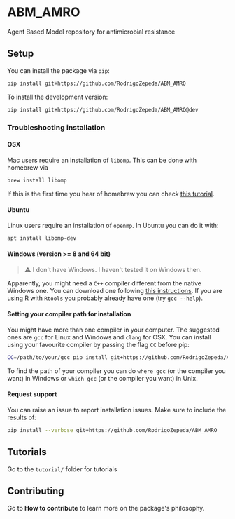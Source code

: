 # ABM_AMRO

Agent Based Model repository for antimicrobial resistance

## Setup

You can install the package via `pip`:

```bash
pip install git+https://github.com/RodrigoZepeda/ABM_AMRO
```

To install the development version:
```bash
pip install git+https://github.com/RodrigoZepeda/ABM_AMRO@dev
```

### Troubleshooting installation

#### OSX

Mac users require an installation of `libomp`. This can be done with homebrew via 
```bash
brew install libomp
```

If this is the first time you hear of homebrew you can check [this tutorial](https://www.digitalocean.com/community/tutorials/how-to-install-and-use-homebrew-on-macos).

#### Ubuntu

Linux users require an installation of `openmp`. In Ubuntu you can do it with: 
```bash
apt install libomp-dev
```

#### Windows (version >= 8 and 64 bit)

> :warning: I don't have Windows. I haven't tested it on Windows then. 

Apparently, you might need a `C++` compiler different from the native Windows one. You can download one
following [this instructions](https://code.visualstudio.com/docs/cpp/config-mingw#_prerequisites). If you are using R 
with `Rtools` you probably already have one (try `gcc --help`). 

#### Setting your compiler path for installation

You might have more than one compiler in your computer. The suggested ones are `gcc` for
Linux and Windows and `clang` for OSX. You can install using your
favourite compiler by passing the flag `CC` before pip:

```bash
CC=/path/to/your/gcc pip install git+https://github.com/RodrigoZepeda/ABM_AMRO
```

To find the path of your compiler you can do `where gcc` (or the compiler you want)
in Windows or `which gcc` (or the compiler you want) in Unix.

#### Request support
You can raise an issue to report installation issues. Make sure to include
the results of:
```bash
pip install --verbose git+https://github.com/RodrigoZepeda/ABM_AMRO
```

## Tutorials 

Go to the `tutorial/` folder for tutorials

## Contributing 

Go to **How to contribute** to learn more on the package's philosophy. 
